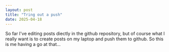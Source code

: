 ```yaml
---
layout: post
title: "Tring out a push"
date: 2025-04-18
---
```


So far I've editing posts diectly in the github repository, but of course what I really want is to create posts on my laptop and push them to github. So this is me having a go at that...
